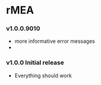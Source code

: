 # rMEA
### v1.0.0.9010
* more informative error messages
* 

### v1.0.0 Initial release
* Everything should work
